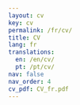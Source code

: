 ```yaml
---
layout: cv
key: cv
permalink: /fr/cv/
title: CV
lang: fr
translations:
  en: /en/cv/
  pt: /pt/cv/
nav: false
nav_order: 4
cv_pdf: CV_fr.pdf
---
```

